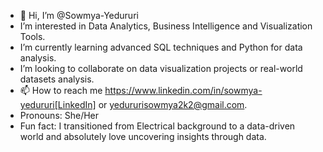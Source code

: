 - 👋 Hi, I’m @Sowmya-Yedururi
- I’m interested in Data Analytics, Business Intelligence and Visualization Tools.
- I’m currently learning advanced SQL techniques and Python for data analysis.
- I’m looking to collaborate on data visualization projects or real-world datasets analysis.
- 📫 How to reach me https://www.linkedin.com/in/sowmya-yedururi[LinkedIn] or yedururisowmya2k2@gmail.com.
- Pronouns: She/Her
- Fun fact: I transitioned from Electrical background to a data-driven world and absolutely love uncovering insights through data.

<!---
Sowmya-Yedururi is a ✨ special ✨ repository because its `README.md` (this file) appears on your GitHub profile.
You can click the Preview link to take a look at your changes.
--->
